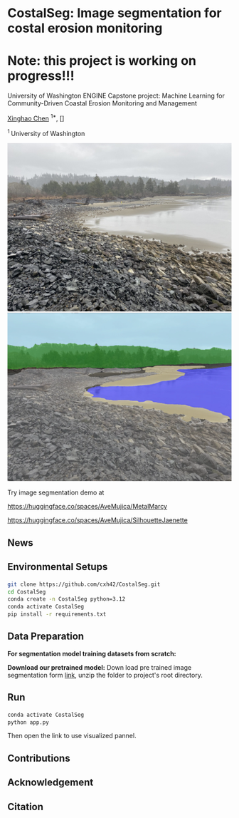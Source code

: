 # CostalSeg: Image segmentation for costal erosion monitoring
# Note: this project is working on progress!!!

University of Washington ENGINE Capstone project: Machine Learning for Community-Driven Coastal Erosion Monitoring and Management

[Xinghao Chen](https://cxh42.github.io/) <sup>1*</sup>, []

<sup>1 </sup>University of Washington&emsp;

![block](assets/originalshow.jpg)![block](assets/overlayshow.webp)

Try image segmentation demo at

https://huggingface.co/spaces/AveMujica/MetalMarcy

https://huggingface.co/spaces/AveMujica/SilhouetteJaenette

## News

## Environmental Setups
```bash
git clone https://github.com/cxh42/CostalSeg.git
cd CostalSeg
conda create -n CostalSeg python=3.12 
conda activate CostalSeg
pip install -r requirements.txt
```

## Data Preparation

**For segmentation model training datasets from scratch:**

**Download our pretrained model:**
Down load pre trained image segmentation form [link](https://drive.google.com/file/d/1qGGWi3F_BLzHptIFHY33XDsABbfnalEB/view?usp=sharing), unzip the folder to project's root directory.

## Run
```bash
conda activate CostalSeg
python app.py
```
Then open the link to use visualized pannel.

## Contributions

## Acknowledgement

## Citation